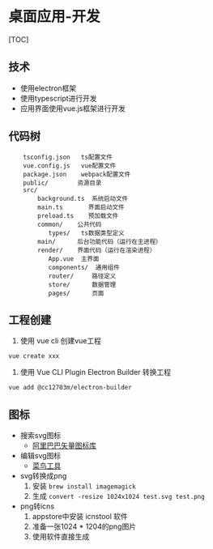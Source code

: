 

# 桌面应用-开发


[TOC]


## 技术
* 使用electron框架
* 使用typescript进行开发
* 应用界面使用vue.js框架进行开发



## 代码树
```
    tsconfig.json   ts配置文件
    vue.config.js   vue配置文件
    package.json    webpack配置文件
    public/        资源目录
    src/
        background.ts  系统启动文件
        main.ts       界面启动文件
        preload.ts    预加载文件
        common/    公共代码
           types/   ts数据类型定义
        main/      后台功能代码（运行在主进程）
        render/    界面代码（运行在渲染进程）
           App.vue  主界面
           components/  通用组件
           router/     路径定义
           store/      数据管理
           pages/      页面
```


## 工程创建
1. 使用 vue cli 创建vue工程
```shell
vue create xxx
```
1. 使用 Vue CLI Plugin Electron Builder 转换工程
```shell
vue add @cc12703m/electron-builder
```




## 图标
* 搜索svg图标
   * [阿里巴巴矢量图标库](https://www.iconfont.cn/)
* 编辑svg图标
   * [菜鸟工具](https://c.runoob.com/more/svgeditor/)
* svg转换成png
   1. 安装 `brew install imagemagick`
   1. 生成 `convert -resize 1024x1024 test.svg test.png`
* png转icns
   1. appstore中安装 icnstool 软件
   1. 准备一张1024 * 1204的png图片
   1. 使用软件直接生成